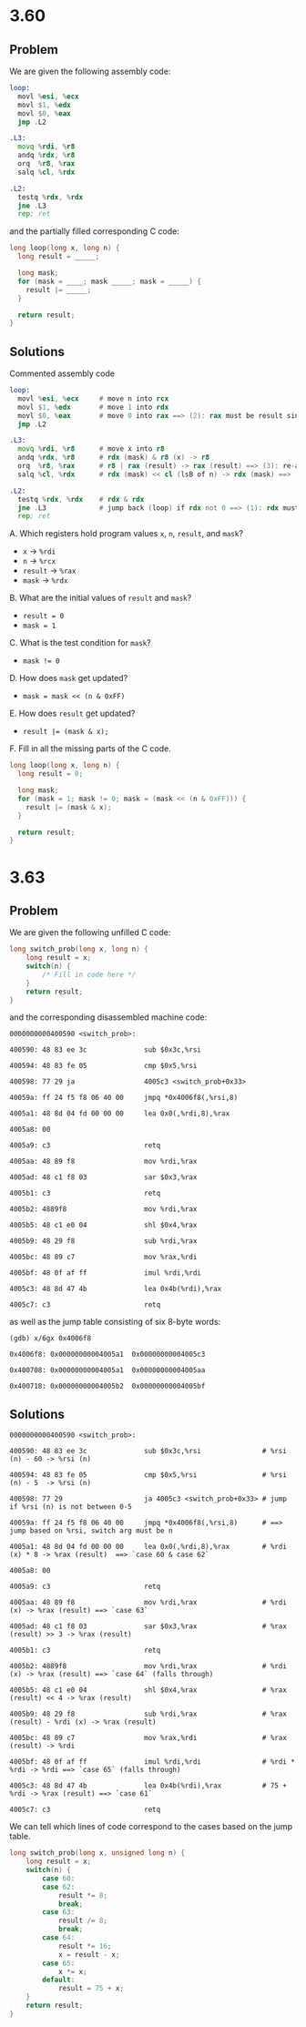 # 3.60

## Problem

We are given the following assembly code:

```asm
loop:
  movl %esi, %ecx
  movl $1, %edx
  movl $0, %eax
  jmp .L2

.L3:
  movq %rdi, %r8
  andq %rdx, %r8
  orq  %r8, %rax
  salq %cl, %rdx

.L2:
  testq %rdx, %rdx
  jne .L3
  rep; ret
```

and the partially filled corresponding C code:

```C
long loop(long x, long n) {
  long result = _____;

  long mask;
  for (mask = ____; mask _____; mask = _____) {
    result |= _____;
  }

  return result;
}
```

## Solutions

Commented assembly code

```asm
loop:
  movl %esi, %ecx     # move n into rcx
  movl $1, %edx       # move 1 into rdx
  movl $0, %eax       # move 0 into rax ==> (2): rax must be result since rdx is mask
  jmp .L2

.L3:
  movq %rdi, %r8      # move x into r8
  andq %rdx, %r8      # rdx (mask) & r8 (x) -> r8
  orq  %r8, %rax      # r8 | rax (result) -> rax (result) ==> (3): re-assign result
  salq %cl, %rdx      # rdx (mask) << cl (lsB of n) -> rdx (mask) ==> (4): update mask

.L2:
  testq %rdx, %rdx    # rdx & rdx
  jne .L3             # jump back (loop) if rdx not 0 ==> (1): rdx must be mask
  rep; ret
```

A. Which registers hold program values `x`, `n`, `result`, and `mask`?

- `x` -> `%rdi`
- `n` -> `%rcx`
- `result` -> `%rax`
- `mask` -> `%rdx`

B. What are the initial values of `result` and `mask`?

- `result = 0`
- `mask = 1`

C. What is the test condition for `mask`?

- `mask != 0`

D. How does `mask` get updated?

- `mask = mask << (n & 0xFF)`

E. How does `result` get updated?

- `result |= (mask & x);`

F. Fill in all the missing parts of the C code.

```C
long loop(long x, long n) {
  long result = 0;

  long mask;
  for (mask = 1; mask != 0; mask = (mask << (n & 0xFF))) {
    result |= (mask & x);
  }

  return result;
}
```

# 3.63

## Problem

We are given the following unfilled C code:

``` C
long switch_prob(long x, long n) {
    long result = x;
    switch(n) {
        /* Fill in code here */
    }
    return result;
}
```

and the corresponding disassembled machine code:

``` machine
0000000000400590 <switch_prob>:

400590: 48 83 ee 3c              sub $0x3c,%rsi

400594: 48 83 fe 05              cmp $0x5,%rsi

400598: 77 29 ja                 4005c3 <switch_prob+0x33>

40059a: ff 24 f5 f8 06 40 00     jmpq *0x4006f8(,%rsi,8)

4005a1: 48 8d 04 fd 00 00 00     lea 0x0(,%rdi,8),%rax

4005a8: 00

4005a9: c3                       retq

4005aa: 48 89 f8                 mov %rdi,%rax

4005ad: 48 c1 f8 03              sar $0x3,%rax

4005b1: c3                       retq

4005b2: 4889f8                   mov %rdi,%rax

4005b5: 48 c1 e0 04              shl $0x4,%rax

4005b9: 48 29 f8                 sub %rdi,%rax

4005bc: 48 89 c7                 mov %rax,%rdi

4005bf: 48 0f af ff              imul %rdi,%rdi

4005c3: 48 8d 47 4b              lea 0x4b(%rdi),%rax

4005c7: c3                       retq
```

as well as the jump table consisting of six 8-byte words:

```
(gdb) x/6gx 0x4006f8

0x4006f8: 0x00000000004005a1  0x00000000004005c3

0x400708: 0x00000000004005a1  0x00000000004005aa

0x400718: 0x00000000004005b2  0x00000000004005bf
```

## Solutions

``` machine
0000000000400590 <switch_prob>:

400590: 48 83 ee 3c              sub $0x3c,%rsi               # %rsi (n) - 60 -> %rsi (n)

400594: 48 83 fe 05              cmp $0x5,%rsi                # %rsi (n) - 5  -> %rsi (n)

400598: 77 29                    ja 4005c3 <switch_prob+0x33> # jump if %rsi (n) is not between 0-5

40059a: ff 24 f5 f8 06 40 00     jmpq *0x4006f8(,%rsi,8)      # ==> jump based on %rsi, switch arg must be n

4005a1: 48 8d 04 fd 00 00 00     lea 0x0(,%rdi,8),%rax        # %rdi (x) * 8 -> %rax (result)  ==> `case 60 & case 62`

4005a8: 00

4005a9: c3                       retq

4005aa: 48 89 f8                 mov %rdi,%rax                # %rdi (x) -> %rax (result) ==> `case 63`

4005ad: 48 c1 f8 03              sar $0x3,%rax                # %rax (result) >> 3 -> %rax (result)

4005b1: c3                       retq

4005b2: 4889f8                   mov %rdi,%rax                # %rdi (x) -> %rax (result) ==> `case 64` (falls through)

4005b5: 48 c1 e0 04              shl $0x4,%rax                # %rax (result) << 4 -> %rax (result)

4005b9: 48 29 f8                 sub %rdi,%rax                # %rax (result) - %rdi (x) -> %rax (result)

4005bc: 48 89 c7                 mov %rax,%rdi                # %rax (result) -> %rdi

4005bf: 48 0f af ff              imul %rdi,%rdi               # %rdi * %rdi -> %rdi ==> `case 65` (falls through)

4005c3: 48 8d 47 4b              lea 0x4b(%rdi),%rax          # 75 + %rdi -> %rax (result) ==> `case 61`

4005c7: c3                       retq
```

We can tell which lines of code correspond to the cases based on the jump table.

``` c
long switch_prob(long x, unsigned long n) {
    long result = x;
    switch(n) {
        case 60:
        case 62:
            result *= 8;
            break;
        case 63:
            result /= 8;
            break;
        case 64:
            result *= 16;
            x = result - x;
        case 65:
            x *= x;
        default:
            result = 75 + x;
    }
    return result;
}
```
